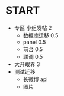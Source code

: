 # START

* 专区 小组发帖 2
    * 数据库迁移 0.5
    * panel 0.5
    * 前台 0.5
    * 联调 0.5
* 大开眼界 3
* 测试迁移
    * 长微博 api
    * 图片
